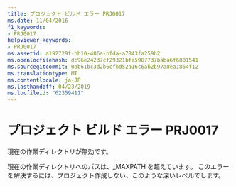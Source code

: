 ```yaml
---
title: プロジェクト ビルド エラー PRJ0017
ms.date: 11/04/2016
f1_keywords:
- PRJ0017
helpviewer_keywords:
- PRJ0017
ms.assetid: a192729f-bb10-486a-bfda-a7843fa259b2
ms.openlocfilehash: dc96e24237cf29321bfa5987737baba6f6801541
ms.sourcegitcommit: 0ab61bc3d2b6cfbd52a16c6ab2b97a8ea1864f12
ms.translationtype: MT
ms.contentlocale: ja-JP
ms.lasthandoff: 04/23/2019
ms.locfileid: "62359411"
---
```

# <a name="project-build-error-prj0017"></a>プロジェクト ビルド エラー PRJ0017

現在の作業ディレクトリが無効です。

現在の作業ディレクトリへのパスは、_MAXPATH を超えています。 このエラーを解決するには、プロジェクト作成しない、このような深いレベルでします。